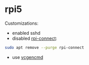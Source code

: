 # rpi5

Customizations:

* enabled sshd
* disabled [rpi-connect](https://www.raspberrypi.com/documentation/services/connect.html):
```sh
sudo apt remove --purge rpi-connect
```
* use [vcgencmd](cli-vcgencmd.html)

